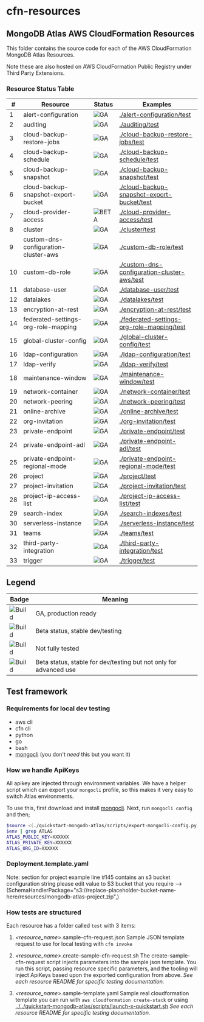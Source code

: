 # cfn-resources

## MongoDB Atlas AWS CloudFormation Resources

This folder contains the source code for each of the AWS CloudFormation 
MongoDB Atlas Resources. 

Note these are also hosted on AWS CloudFormation Public Registry under Third Party Extensions. 

### Resource Status Table

|#| Resource                             | Status                                             | Examples                                                                                   |
|---|--------------------------------------|----------------------------------------------------|--------------------------------------------------------------------------------------------|
| 1 | alert-configuration                  | ![GA](https://img.shields.io/badge/GA-green) | [./alert-configuration/test](./alert-configuration/test)                                   |
| 2 | auditing                             | ![GA](https://img.shields.io/badge/GA-green) | [./auditing/test](./auditing/test)                                                         |
| 3 | cloud-backup-restore-jobs            | ![GA](https://img.shields.io/badge/GA-green) | [./cloud-backup-restore-jobs/test](./cloud-backup-restore-jobs/test)                       |
| 4 | cloud-backup-schedule                | ![GA](https://img.shields.io/badge/GA-green) | [./cloud-backup-schedule/test](./cloud-backup-schedule/test)                               |
| 5 | cloud-backup-snapshot                | ![GA](https://img.shields.io/badge/GA-green) | [./cloud-backup-snapshot/test](./cloud-backup-snapshot/test)                               |
| 6 | cloud-backup-snapshot-export-bucket  | ![GA](https://img.shields.io/badge/GA-green) | [./cloud-backup-snapshot-export-bucket/test](./cloud-backup-snapshot-export-bucket/test)   |
| 7 | cloud-provider-access                | ![BETA](https://img.shields.io/badge/Beta-yellow) | [./cloud-provider-access/test](./cloud-provider-access/test)                               |
| 8 | cluster                              | ![GA](https://img.shields.io/badge/GA-green) | [./cluster/test](./cluster/test)                                                           |
| 9 | custom-dns-configuration-cluster-aws | ![GA](https://img.shields.io/badge/GA-green) | [./custom-db-role/test](./custom-db-role/test)                                             |
| 10 | custom-db-role                       | ![GA](https://img.shields.io/badge/GA-green) | [./custom-dns-configuration-cluster-aws/test](./custom-dns-configuration-cluster-aws/test) |
| 11 | database-user                        | ![GA](https://img.shields.io/badge/GA-green) | [./database-user/test](./database-user/test)                                               |
| 12 | datalakes                            | ![GA](https://img.shields.io/badge/GA-green) | [./datalakes/test](./datalakes/test)                                                       |
| 13 | encryption-at-rest                   | ![GA](https://img.shields.io/badge/GA-green) | [./encryption-at-rest/test](./encryption-at-rest/test)                                     |
| 14 | federated-settings-org-role-mapping  | ![GA](https://img.shields.io/badge/GA-green) | [./federated-settings-org-role-mapping/test](./federated-settings-org-role-mapping/test)   |
| 15 | global-cluster-config                | ![GA](https://img.shields.io/badge/GA-green) | [./global-cluster-config/test](./global-cluster-config/test)                               |
| 16 | ldap-configuration                   | ![GA](https://img.shields.io/badge/GA-green) | [./ldap-configuration/test](./ldap-configuration/test)                                     |
| 17 | ldap-verify                          | ![GA](https://img.shields.io/badge/GA-green) | [./ldap-verify/test](./ldap-verify/test)                                                   |
| 18 | maintenance-window                   | ![GA](https://img.shields.io/badge/GA-green) | [./maintenance-window/test](./maintenance-window/test)                                     |
| 19 | network-container                    | ![GA](https://img.shields.io/badge/GA-green) | [./network-container/test](./network-container/test)                                       |
| 20 | network-peering                      | ![GA](https://img.shields.io/badge/GA-green) | [./network-peering/test](./network-peering/test)                                           |
| 21 | online-archive                       | ![GA](https://img.shields.io/badge/GA-green) | [./online-archive/test](./online-archive/test)                                             |
| 22 | org-invitation                       | ![GA](https://img.shields.io/badge/GA-green) | [./org-invitation/test](./org-invitation/test)                                             |
| 23 | private-endpoint                     | ![GA](https://img.shields.io/badge/GA-green) | [./private-endpoint/test](./private-endpoint/test)                                         |
| 24 | private-endpoint-adl                 | ![GA](https://img.shields.io/badge/GA-green) | [./private-endpoint-adl/test](./private-endpoint-adl/test)                                 |
| 25 | private-endpoint-regional-mode       | ![GA](https://img.shields.io/badge/GA-green) | [./private-endpoint-regional-mode/test](./private-endpoint-regional-mode/test)             |
| 26 | project                              | ![GA](https://img.shields.io/badge/GA-green) | [./project/test](./project/test)                                                           |
| 27 | project-invitation                   | ![GA](https://img.shields.io/badge/GA-green) | [./project-invitation/test](./project-invitation/test)                                     |
| 28 | project-ip-access-list               | ![GA](https://img.shields.io/badge/GA-green) | [./project-ip-access-list/test](./project-ip-access-list/test)                             |
| 29 | search-index                         | ![GA](https://img.shields.io/badge/GA-green) | [./search-indexes/test](./search-indexes/test)                                             |
| 30 | serverless-instance                  | ![GA](https://img.shields.io/badge/GA-green) | [./serverless-instance/test](./serverless-instance/test)                                   |
| 31 | teams                                | ![GA](https://img.shields.io/badge/GA-green) | [./teams/test](./teams/test)                                                               |
| 32 | third-party-integration              | ![GA](https://img.shields.io/badge/GA-green) | [./third-party-integration/test](./third-party-integration/test)                           |
| 33 | trigger                              | ![GA](https://img.shields.io/badge/GA-green) | [./trigger/test](./trigger/test)                                                           

Legend
---
| Badge | Meaning |
| --- | --- |
| ![Build](https://img.shields.io/badge/GA-green) | GA, production ready |
| ![Build](https://img.shields.io/badge/Beta-yellow) | Beta status, stable dev/testing |
| ![Build](https://img.shields.io/badge/Unstable-orange) | Not fully tested |
| ![Build](https://img.shields.io/badge/Beta-Admin-grey) | Beta status, stable for dev/testing but not only for advanced use |

## Test framework

### Requirements for local dev testing

* aws cli
* cfn cli
* python
* go
* bash
* [mongocli](https://github.com/mongodb/mongocli) (you don't *need* this but you want it)

### How we handle ApiKeys

All apikey are injected through environment variables. 
We have a helper script which can export your `mongocli` profile, so this makes it very easy to switch Atlas environments.

To use this, first download and install [mongocli](mongocli).
Next, run `mongocli config` and then;

```bash
$source <(./quickstart-mongodb-atlas/scripts/export-mongocli-config.py)
$env | grep ATLAS
ATLAS_PUBLIC_KEY=XXXXXX
ATLAS_PRIVATE_KEY=XXXXXX
ATLAS_ORG_ID=XXXXXX
```

### Deployment.template.yaml
Note: section for project example line #145 contains an s3 bucket  configuration string please edit value to S3 bucket that you require -->  (SchemaHandlerPackage="s3://replace-placeholder-bucket-name-here/resources/mongodb-atlas-project.zip",)

### How tests are structured

Each resource has a folder called `test` with 3 items:

1. *<resource_name>*.sample-cfn-request.json
        Sample JSON template request to use for local testing with `cfn invoke`

2. *<resource_name>*.create-sample-cfn-request.sh
        The create-sample-cfn-request script injects parameters into the sample json template. You run this script, passing resource specific parameters, and the tooling will inject ApiKeys based upon the exported configuration from above. 
        _See each resource README for specific testing documentation._

3. *<resource_name>*.sample-template.yaml
        Sample real cloudformation template you can run with `aws cloudformation create-stack` or using  [../../quickstart-mongodb-atlas/scripts/launch-x-quickstart.sh]( ../../quickstart-mongodb-atlas/scripts/launch-x-quickstart.sh) 
        _See each resource README for specific testing documentation._




